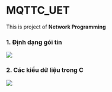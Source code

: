 # MQTTC_UET
This is project of **Network Programming**

### 1. Định dạng gói tin

![](https://github.com/nguyenthangm49yt/MQTTC_UET/blob/master/docs/mes_format.png)

### 2. Các kiểu dữ liệu trong C

![](https://github.com/nguyenthangm49yt/MQTTC_UET/blob/master/docs/type.png)

